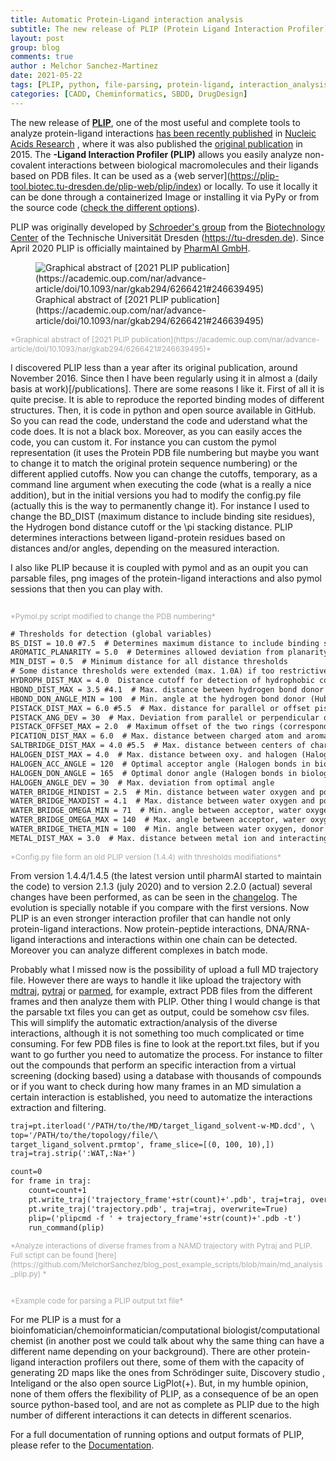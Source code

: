 ```yaml
---
title: Automatic Protein-Ligand interaction analysis
subtitle: The new release of PLIP (Protein Ligand Interaction Profiler)
layout: post
group: blog
comments: true
author : Melchor Sanchez-Martinez
date: 2021-05-22
tags: [PLIP, python, file-parsing, protein-ligand, interaction_analysis]
categories: [CADD, Cheminformatics, SBDD, DrugDesign]
---
```

<!-- excerpt-start -->
The new release of [**PLIP**](https://github.com/pharmai/plip), one of the most useful and complete tools to analyze protein-ligand interactions [has been recently published](https://academic.oup.com/nar/advance-article/doi/10.1093/nar/gkab294/6266421#246639495) in [Nucleic Acids Research](https://academic.oup.com/nar/) <!-- excerpt-end -->  , where it was also published the [original publication](https://academic.oup.com/nar/article/43/W1/W443/2467865?searchresult=1) in 2015. The **-Ligand Interaction Profiler (PLIP)** allows you easily analyze non-covalent interactions between biological macromolecules and their ligands based on PDB files. It can be used as a {web server](https://plip-tool.biotec.tu-dresden.de/plip-web/plip/index) or locally. To use it locally it can be done through a containerized Image or installing it via PyPy or from the source code ([check the different options](https://github.com/pharmai/plip)).

PLIP was originally developed by [Schroeder's group](https://tu-dresden.de/cmcb/biotec/forschungsgruppen/schroeder) from the [Biotechnology Center](https://tu-dresden.de/cmcb/biotec) of the Technische Universität Dresden (https://tu-dresden.de). Since April 2020 PLIP is officially maintained by [PharmAI GmbH](https://www.pharm.ai).

<figure>
  <img src="https://oup.silverchair-cdn.com/oup/backfile/Content_public/Journal/nar/PAP/10.1093_nar_gkab294/1/m_gkab294gra1.jpeg?Expires=1623703314&Signature=DvUQqbHT5OKfDznXWyCG-G8QH1UTsUITRP19g-aij8tZ-XIcQrSi2oT-KvdOlRBWYmiwpEvLf1QAWgM1GTFBjOZUC36NR-AWpt4QEgNl1GmRAQVm7xGKXr9kxSDPEVEpfeHTjFiUkM3A6kaaGGZsgew-msRHhZXL4Ti8iEspHgCbdAc1E878RhfLSlprXjgWnvLFHOiocrQ2OYGC8lTU2Wc2WLxydB67tWyhYyICxgDW4jS5gnQWUAjYbnbBmWFe6EO75k5rhAx7pjp7Ap6tjah6BdB0odqrW9PaKNRoUUQcXdu-mOIbW1ByiKR87bVbEx1M3l4pH8JvDmvtXTfZFg__&Key-Pair-Id=APKAIE5G5CRDK6RD3PGA" alt="Graphical abstract of [2021 PLIP publication](https://academic.oup.com/nar/advance-article/doi/10.1093/nar/gkab294/6266421#246639495)" title="Graphical abstract of [2021 PLIP publication](https://academic.oup.com/nar/advance-article/doi/10.1093/nar/gkab294/6266421#246639495)" class="img-responsive">
  <figcaption>Graphical abstract of [2021 PLIP publication](https://academic.oup.com/nar/advance-article/doi/10.1093/nar/gkab294/6266421#246639495)</figcaption>
</figure>
<p style="font-size:12px;color:darkgrey" class="text-center">*Graphical abstract of [2021 PLIP publication](https://academic.oup.com/nar/advance-article/doi/10.1093/nar/gkab294/6266421#246639495)*</p>

I discovered PLIP less than a year after its original publication, around November 2016. Since then I have been regularly using it in almost a (daily basis at work)[/publications]. There are some reasons I like it. First of all it is quite precise. It is able to reproduce the reported binding modes of different structures. Then, it is code in python and open source available in GitHub. So you can read the code, understand the code and uderstand what the code does. It is not a black box. Moreover, as you can easily acces the code, you can custom it. For instance you can custom the pymol representation (it uses the Protein PDB file numbering but maybe you want to change it to match the original protein sequence numbering) or the different applied cutoffs. Now you can change the cutoffs, temporary, as a command line argument when executing the code (what is a really a nice addition), but in the initial versions you had to modify the config.py file (actually this is the way to permanently change it). For instance I used to change the BD_DIST (maximum distance to include binding site residues), the Hydrogen bond distance cutoff or the \pi stacking distance. PLIP determines interactions between ligand-protein residues based on distances and/or angles, depending on the measured interaction.

I also like PLIP because it is coupled with pymol and as an oupit you can parsable files, png images of the protein-ligand interactions and also pymol sessions that then you can play with.

~~~html

~~~
<p style="font-size:12px;color:darkgrey" class="text-center">*Pymol.py script modified to change the PDB numbering*</p>



~~~html
# Thresholds for detection (global variables)
BS_DIST = 10.0 #7.5  # Determines maximum distance to include binding site residues
AROMATIC_PLANARITY = 5.0  # Determines allowed deviation from planarity in aromatic rings
MIN_DIST = 0.5  # Minimum distance for all distance thresholds
# Some distance thresholds were extended (max. 1.0A) if too restrictive too account for low-quality structures
HYDROPH_DIST_MAX = 4.0  Distance cutoff for detection of hydrophobic contacts
HBOND_DIST_MAX = 3.5 #4.1  # Max. distance between hydrogen bond donor and acceptor (Hubbard & Haider, 2001) + 0.6 A
HBOND_DON_ANGLE_MIN = 100  # Min. angle at the hydrogen bond donor (Hubbard & Haider, 2001) + 10
PISTACK_DIST_MAX = 6.0 #5.5  # Max. distance for parallel or offset pistacking (McGaughey, 1998)
PISTACK_ANG_DEV = 30  # Max. Deviation from parallel or perpendicular orientation (in degrees)
PISTACK_OFFSET_MAX = 2.0  # Maximum offset of the two rings (corresponds to the radius of benzene + 0.5 A)
PICATION_DIST_MAX = 6.0  # Max. distance between charged atom and aromatic ring center (Gallivan and Dougherty, 1999)
SALTBRIDGE_DIST_MAX = 4.0 #5.5  # Max. distance between centers of charge for salt bridges (Barlow and Thornton, 1983) + 1.5
HALOGEN_DIST_MAX = 4.0  # Max. distance between oxy. and halogen (Halogen bonds in biological molecules., Auffinger)+0.5
HALOGEN_ACC_ANGLE = 120  # Optimal acceptor angle (Halogen bonds in biological molecules., Auffinger)
HALOGEN_DON_ANGLE = 165  # Optimal donor angle (Halogen bonds in biological molecules., Auffinger)
HALOGEN_ANGLE_DEV = 30  # Max. deviation from optimal angle
WATER_BRIDGE_MINDIST = 2.5  # Min. distance between water oxygen and polar atom (Jiang et al., 2005) -0.1
WATER_BRIDGE_MAXDIST = 4.1  # Max. distance between water oxygen and polar atom (Jiang et al., 2005) +0.5
WATER_BRIDGE_OMEGA_MIN = 71  # Min. angle between acceptor, water oxygen and donor hydrogen (Jiang et al., 2005) - 9
WATER_BRIDGE_OMEGA_MAX = 140  # Max. angle between acceptor, water oxygen and donor hydrogen (Jiang et al., 2005)
WATER_BRIDGE_THETA_MIN = 100  # Min. angle between water oxygen, donor hydrogen and donor atom (Jiang et al., 2005)
METAL_DIST_MAX = 3.0  # Max. distance between metal ion and interacting atom (Harding, 2001)
~~~
<p style="font-size:12px;color:darkgrey" class="text-center">*Config.py file form an old PLIP version (1.4.4) with thresholds modifiations*</p>

From version 1.4.4/1.4.5 (the latest version until pharmAI started to maintain the code) to version 2.1.3 (july 2020) and to version 2.2.0 (actual) several changes have been performed, as can be seen in the [changelog](https://github.com/pharmai/plip/blob/master/CHANGES.txt). The evolution is specially notable if you compare with the first versions. Now PLIP is an even stronger interaction profiler that can handle not only protein-ligand interactions. Now protein-peptide interactions, DNA/RNA-ligand interactions and interactions within one chain can be detected. Moreover you can analyze different complexes in batch mode.

Probably what I missed now is the possibility of upload a full MD trajectory file. However there are ways to handle it like upload the trajectory with [mdtraj](https://www.mdtraj.org/1.9.5/index.html), [pytraj](https://amber-md.github.io/pytraj/latest/index.html) or [parmed](https://parmed.github.io/ParmEd/html/index.html), for example, extract PDB files from the different frames and then analyze them with PLIP. Other thing I would change is that the parsable txt files you can get as output, could be somehow csv files. This will simplify the automatic extraction/analysis of the diverse interactions, although it is not something too much complicated or time consuming. For few PDB files is fine to look at the report.txt files, but if you want to go further you need to automatize the process. For instance to filter out the compounds that perform an specific interaction from a virtual screening (docking based) using a database with thousands of compounds or if you want to check during how many frames in an MD simulation a certain interaction is established, you need to automatize the interactions extraction and filtering.

~~~html
traj=pt.iterload('/PATH/to/the/MD/target_ligand_solvent-w-MD.dcd', \
top='/PATH/to/the/topology/file/\
target_ligand_solvent.prmtop', frame_slice=[(0, 100, 10),])
traj=traj.strip(':WAT,:Na+')

count=0
for frame in traj:
    count=count+1
    pt.write_traj('trajectory_frame'+str(count)+'.pdb', traj=traj, overwrite=True)
    pt.write_traj('trajectory.pdb', traj=traj, overwrite=True)
    plip=('plipcmd -f ' + trajectory_frame'+str(count)+'.pdb -t')
    run_command(plip)
~~~
<p style="font-size:12px;color:darkgrey" class="text-center">*Analyze interactions of diverse frames from a NAMD trajectory with Pytraj and PLIP. Full sctipt can be found [here](https://github.com/MelchorSanchez/blog_post_example_scripts/blob/main/md_analysis_plip.py) *</p>

~~~html


~~~
<p style="font-size:12px;color:darkgrey" class="text-center">*Example code for parsing a PLIP output txt file*</p>


For me PLIP is a must for a bioinfomatician/chemoinformatician/computational biologist/computational chemist (in another post we could talk about why the same thing can have a different name depending on your background). There are other protein-ligand interaction profilers out there, some of them with the capacity of generating 2D maps like the ones from Schrödinger suite, Discovery studio , Inteligand or the also open source LigPlot(+). But, in my humble opinion, none of them offers the flexibility of PLIP, as a consequence of be an open source python-based tool, and are not as complete as PLIP due to the high number of different interactions it can detects in different scenarios.

 For a full documentation of running options and output formats of PLIP, please refer to the [Documentation](https://github.com/pharmai/plip/blob/master/DOCUMENTATION.md).
